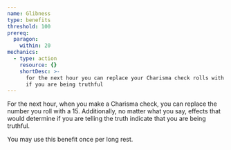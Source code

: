 ```yaml
---
name: Glibness
type: benefits
threshold: 100
prereq:
  paragon:
    within: 20
mechanics:
  - type: action
    resource: {}
    shortDesc: >-
      for the next hour you can replace your Charisma check rolls with a 15 and creatures cannot determine
      if you are being truthful
---
```

For the next hour, when you make a Charisma check, you can replace the number you roll with a 15. Additionally,
no matter what you say, effects that would determine if you are telling the truth indicate that you are being truthful.

You may use this benefit once per long rest.


